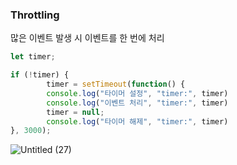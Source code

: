 ### Throttling

많은 이벤트 발생 시 이벤트를 한 번에 처리

```js 
let timer;

if (!timer) {
		timer = setTimeout(function() {
		console.log("타이머 설정", "timer:", timer)
		console.log("이벤트 처리", "timer:", timer)
		timer = null;
		console.log("타이머 해제", "timer:", timer)            
}, 3000);
```


![Untitled (27)](https://github.com/HYO00/TIL/assets/79884004/219661dc-9d0a-47c5-ad7f-ac5dee3fd2a8)
